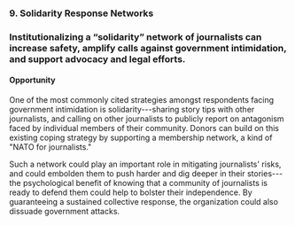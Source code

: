 ### 9. Solidarity Response Networks

### Institutionalizing a “solidarity” network of journalists can increase safety, amplify calls against government intimidation, and support advocacy and legal efforts.

#### Opportunity

One of the most commonly cited strategies amongst respondents facing government intimidation is solidarity---sharing story tips with other journalists, and calling on other journalists to publicly report on antagonism faced by individual members of their community. Donors can build on this existing coping strategy by supporting a membership network, a kind of "NATO for journalists."  

Such a network could play an important role in mitigating journalists' risks, and could embolden them to push harder and dig deeper in their stories---the psychological benefit of knowing that a community of journalists is ready to defend them could help to bolster their independence. By guaranteeing a sustained collective response, the organization could also dissuade government attacks.
